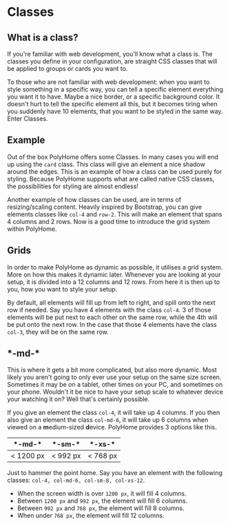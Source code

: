 # Classes

## What is a class?

If you're familiar with web development, you'll know what a class is. The classes you define in your configuration, are straight CSS classes that will be applied to groups or cards you want to.

To those who are not familiar with web development: when you want to style something in a specific way, you can tell a specific element everything you want it to have. Maybe a nice border, or a specific background color. It doesn't hurt to tell the specific element all this, but it becomes tiring when you suddenly have 10 elements, that you want to be styled in the same way. Enter Classes.

## Example

Out of the box PolyHome offers some Classes. In many cases you will end up using the `card` class. This class will give an element a nice shadow around the edges. This is an example of how a class can be used purely for styling. Because PolyHome supports what are called native CSS classes, the possibilities for styling are almost endless!

Another example of how classes can be used, are in terms of resizing/scaling content. Heavily inspired by Bootstrap, you can give elements classes like `col-4` and `row-2`. This will make an element that spans 4 columns and 2 rows. Now is a good time to introduce the grid system within PolyHome.

## Grids

In order to make PolyHome as dynamic as possible, it utilises a grid system. More on how this makes it dynamic later. Whenever you are looking at your setup, it is divided into a 12 columns and 12 rows. From here it is then up to you, how you want to style your setup.

By default, all elements will fill up from left to right, and spill onto the next row if needed. Say you have 4 elements with the class `col-4`. 3 of those elements will be put next to each other on the same row, while the 4th will be put onto the next row. In the case that those 4 elements have the class `col-3`, they will be on the same row.

## \*-md-\*

This is where it gets a bit more complicated, but also more dynamic. Most likely you aren't going to only ever use your setup on the same size screen. Sometimes it may be on a tablet, other times on your PC, and sometimes on your phone. Wouldn't it be nice to have your setup scale to whatever device your watching it on? Well that's certainly possible.

If you give an element the class `col-4`, it will take up 4 columns. If you then also give an element the class `col-md-6`, it will take up 6 columns when viewed on a **m**edium-sized **d**evice. PolyHome provides 3 options like this.

| \*-md-\*  | \*-sm-\* | \*-xs-\* |
| --------- | -------- | -------- |
| < 1200 px | < 992 px | < 768 px |

Just to hammer the point home. Say you have an element with the following classes: `col-4, col-md-6, col-sm-8, col-xs-12`.

- When the screen width is over `1200 px`, it will fill 4 columns.
- Between `1200 px` and `992 px`, the element will fill 6 columns.
- Between `992 px` and `768 px`, the element will fill 8 columns.
- When under `768 px`, the element will fill 12 columns.
